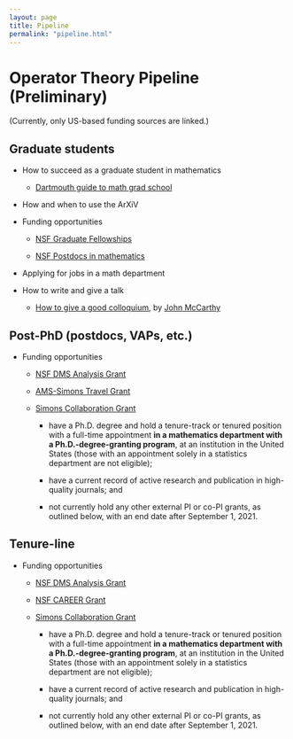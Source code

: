 ```yaml
---
layout: page
title: Pipeline
permalink: "pipeline.html"
---
```


# Operator Theory Pipeline (Preliminary)

(Currently, only US-based funding sources are linked.)

## Graduate students

- How to succeed as a graduate student in mathematics

    - [Dartmouth guide to math grad school][1]

- How and when to use the ArXiV

- Funding opportunities

    - [NSF Graduate Fellowships][2]

    - [NSF Postdocs in mathematics][3]

- Applying for jobs in a math department

- How to write and give a talk

    - [How to give a good colloquium][8], by [John McCarthy][9]


## Post-PhD (postdocs, VAPs, etc.)

- Funding opportunities

    - [NSF DMS Analysis Grant][4]

    - [AMS-Simons Travel Grant][5]

    - [Simons Collaboration Grant][6] 
  
        - have a Ph.D. degree and hold a tenure-track or tenured position with a full-time appointment __in a mathematics department with a Ph.D.-degree-granting program__, at an institution in the United States (those with an appointment solely in a statistics department are not eligible);
      
        - have a current record of active research and publication in high-quality journals; and
    
        - not currently hold any other external PI or co-PI grants, as outlined below, with an end date after September 1, 2021.
  
## Tenure-line 

- Funding opportunities

    - [NSF DMS Analysis Grant][4]

    - [NSF CAREER Grant][7]

    - [Simons Collaboration Grant][6]

        - have a Ph.D. degree and hold a tenure-track or tenured position with a full-time appointment __in a mathematics department with a Ph.D.-degree-granting program__, at an institution in the United States (those with an appointment solely in a statistics department are not eligible);
      
        - have a current record of active research and publication in high-quality journals; and
    
        - not currently hold any other external PI or co-PI grants, as outlined below, with an end date after September 1, 2021.


[1]:<https://math.dartmouth.edu/graduate-students/current/guide/GradGuide.pdf>
[2]:<https://www.nsfgrfp.org/>
[3]:<https://www.nsf.gov/funding/pgm_summ.jsp?pims_id=5301>
[4]:<https://www.nsf.gov/funding/pgm_summ.jsp?pims_id=5434>
[5]:<http://www.ams.org/programs/travel-grants/AMS-SimonsTG>
[6]:<https://www.simonsfoundation.org/grant/collaboration-grants-for-mathematicians/>
[7]:<https://www.nsf.gov/funding/pgm_summ.jsp?pims_id=503214>
[8]:<https://www.math.wustl.edu/~mccarthy/public_papers/colloquium.pdf>
[9]:<https://www.math.wustl.edu/~mccarthy/>

